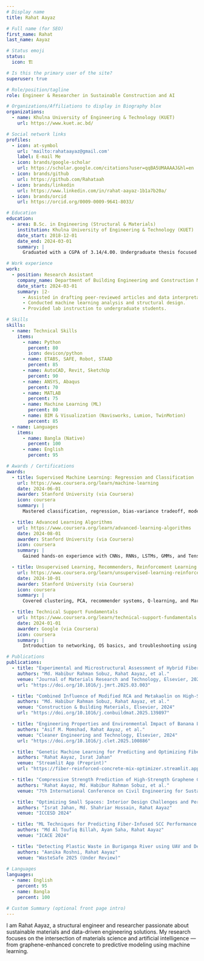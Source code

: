 ```yaml
---
# Display name
title: Rahat Aayaz

# Full name (for SEO)
first_name: Rahat
last_name: Aayaz

# Status emoji
status:
  icon: 🏗️

# Is this the primary user of the site?
superuser: true

# Role/position/tagline
role: Engineer & Researcher in Sustainable Construction and AI

# Organizations/Affiliations to display in Biography blox
organizations:
  - name: Khulna University of Engineering & Technology (KUET)
    url: https://www.kuet.ac.bd/

# Social network links
profiles:
  - icon: at-symbol
    url: 'mailto:rahataayaz@gmail.com'
    label: E-mail Me
  - icon: brands/google-scholar
    url: https://scholar.google.com/citations?user=qqBA5UMAAAAJ&hl=en
  - icon: brands/github
    url: https://github.com/Rahataah
  - icon: brands/linkedin
    url: https://www.linkedin.com/in/rahat-aayaz-1b1a7b20a/
  - icon: brands/orcid
    url: https://orcid.org/0009-0009-9641-8033/

# Education
education:
  - area: B.Sc. in Engineering (Structural & Materials)
    institution: Khulna University of Engineering & Technology (KUET)
    date_start: 2018-12-01
    date_end: 2024-03-01
    summary: |
      Graduated with a CGPA of 3.14/4.00. Undergraduate thesis focused on hybrid fiber-reinforced graphene concrete, integrating machine learning and multi-layered lab experiments.

# Work experience
work:
  - position: Research Assistant
    company_name: Department of Building Engineering and Construction Management, KUET
    date_start: 2024-03-01
    summary: |2-
      - Assisted in drafting peer-reviewed articles and data interpretation.
      - Conducted machine learning analysis and structural design.
      - Provided lab instruction to undergraduate students.

# Skills
skills:
  - name: Technical Skills
    items:
      - name: Python
        percent: 80
        icon: devicon/python
      - name: ETABS, SAFE, Robot, STAAD
        percent: 85
      - name: AutoCAD, Revit, SketchUp
        percent: 90
      - name: ANSYS, Abaqus
        percent: 70
      - name: MATLAB
        percent: 75
      - name: Machine Learning (ML)
        percent: 80
      - name: BIM & Visualization (Navisworks, Lumion, TwinMotion)
        percent: 85
  - name: Languages
    items:
      - name: Bangla (Native)
        percent: 100
      - name: English
        percent: 95

# Awards / Certifications
awards:
  - title: Supervised Machine Learning: Regression and Classification
    url: https://www.coursera.org/learn/machine-learning
    date: 2024-06-01
    awarder: Stanford University (via Coursera)
    icon: coursera
    summary: |
      Mastered classification, regression, bias-variance tradeoff, model training, and L1/L2 regularization.

  - title: Advanced Learning Algorithms
    url: https://www.coursera.org/learn/advanced-learning-algorithms
    date: 2024-08-01
    awarder: Stanford University (via Coursera)
    icon: coursera
    summary: |
      Gained hands-on experience with CNNs, RNNs, LSTMs, GMMs, and TensorFlow implementations.

  - title: Unsupervised Learning, Recommenders, Reinforcement Learning
    url: https://www.coursera.org/learn/unsupervised-learning-reinforcement-learning
    date: 2024-10-01
    awarder: Stanford University (via Coursera)
    icon: coursera
    summary: |
      Covered clustering, PCA, recommender systems, Q-learning, and Markov decision processes.

  - title: Technical Support Fundamentals
    url: https://www.coursera.org/learn/technical-support-fundamentals
    date: 2024-01-01
    awarder: Google (via Coursera)
    icon: coursera
    summary: |
      Introduction to networking, OS basics, and troubleshooting using CLI tools.

# Publications
publications:
  - title: "Experimental and Microstructural Assessment of Hybrid Fiber Reinforced Graphene Nano-Engineered Concretes"
    authors: "Md. Habibur Rahman Sobuz, Rahat Aayaz, et al."
    venue: "Journal of Materials Research and Technology, Elsevier, 2024"
    url: "https://doi.org/10.1016/j.jmrt.2025.03.003"

  - title: "Combined Influence of Modified RCA and Metakaolin on High-Strength Concrete: ML with SHAP and PDP"
    authors: "Md. Habibur Rahman Sobuz, Rahat Aayaz, et al."
    venue: "Construction & Building Materials, Elsevier, 2024"
    url: "https://doi.org/10.1016/j.conbuildmat.2025.139897"

  - title: "Engineering Properties and Environmental Impact of Banana Leaf Ash Concrete: ML Analysis"
    authors: "Asif M. Momshad, Rahat Aayaz, et al."
    venue: "Cleaner Engineering and Technology, Elsevier, 2024"
    url: "https://doi.org/10.1016/j.clet.2025.100886"

  - title: "Genetic Machine Learning for Predicting and Optimizing Fiber-Reinforced Concrete"
    authors: "Rahat Aayaz, Israt Jahan"
    venue: "Streamlit App (Preprint)"
    url: "https://fiber-reinforced-concrete-mix-optimizer.streamlit.app/"

  - title: "Compressive Strength Prediction of High-Strength Graphene Concrete using ML"
    authors: "Rahat Aayaz, Md. Habibur Rahman Sobuz, et al."
    venue: "7th International Conference on Civil Engineering for Sustainable Development (ICCESD), 2024"

  - title: "Optimizing Small Spaces: Interior Design Challenges and Perceptual Experiences"
    authors: "Israt Jahan, Md. Shahriar Hossain, Rahat Aayaz"
    venue: "ICCESD 2024"

  - title: "ML Techniques for Predicting Fiber-Infused SCC Performance with SHAP & PDP"
    authors: "Md Al Toufiq Billah, Ayan Saha, Rahat Aayaz"
    venue: "ICACE 2024"

  - title: "Detecting Plastic Waste in Buriganga River using UAV and Deep Learning"
    authors: "Aanika Roshni, Rahat Aayaz"
    venue: "WasteSafe 2025 (Under Review)"
    
# Languages
languages:
  - name: English
    percent: 95
  - name: Bangla
    percent: 100

# Custom Summary (optional front page intro)
---
```


I am Rahat Aayaz, a structural engineer and researcher passionate about sustainable materials and data-driven engineering solutions. My research focuses on the intersection of materials science and artificial intelligence — from graphene-enhanced concrete to predictive modeling using machine learning.
